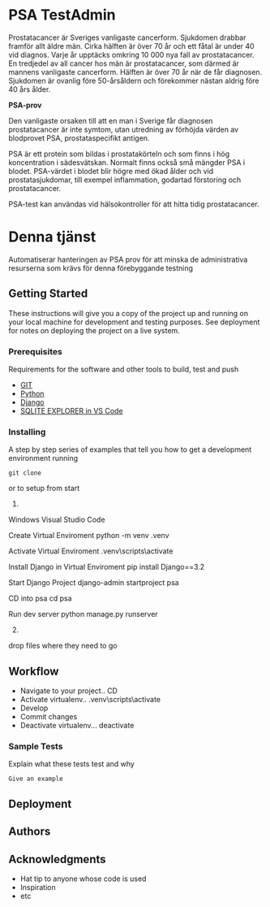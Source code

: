 # PSA TestAdmin

Prostatacancer är Sveriges vanligaste cancerform. Sjukdomen drabbar framför allt äldre män. Cirka hälften är över 70 år och ett fåtal är under 40 vid diagnos. Varje år upptäcks omkring 10 000 nya fall av prostatacancer. En tredjedel av all cancer hos män är prostatacancer, som därmed är mannens vanligaste cancerform. Hälften är över 70 år när de får diagnosen. Sjukdomen är ovanlig före 50-årsåldern och förekommer nästan aldrig före 40 års ålder.

<b>PSA-prov</b>

Den vanligaste orsaken till att en man i Sverige får diagnosen prostatacancer är inte symtom, utan utredning av förhöjda värden av blodprovet PSA, prostataspecifikt antigen. 

PSA är ett protein som bildas i prostatakörteln och som finns i hög koncentration i sädesvätskan. Normalt finns också små mängder PSA i blodet.
PSA-värdet i blodet blir högre med ökad ålder och vid prostatasjukdomar, till exempel inflammation, godartad förstoring och prostatacancer.

PSA-test kan användas vid hälsokontroller för att hitta tidig prostatacancer.

# Denna tjänst

Automatiserar hanteringen av PSA prov för att minska de administrativa resurserna som krävs för denna förebyggande testning


## Getting Started

These instructions will give you a copy of the project up and running on
your local machine for development and testing purposes. See deployment
for notes on deploying the project on a live system.

### Prerequisites

Requirements for the software and other tools to build, test and push 
- [GIT](https://github.com/)
- [Python](https://www.python.org/)
- [Django](https://www.djangoproject.com/)
- [SQLITE EXPLORER in VS Code](https://marketplace.visualstudio.com/items?itemName=alexcvzz.vscode-sqlite)


### Installing

A step by step series of examples that tell you how to get a development
environment running
      
    git clone

or to setup from start

1. 

Windows
Visual Studio Code

Create Virtual Enviroment
python -m venv .venv

Activate Virtual Enviroment
.venv\scripts\activate

Install Django in Virtual Enviroment
pip install Django==3.2

Start Django Project
django-admin startproject psa

CD into psa
cd psa

Run dev server
python manage.py runserver

2. 
drop files where they need to go

## Workflow

* Navigate to your project.. CD
* Activate virtualenv.. .venv\scripts\activate
* Develop
* Commit changes
* Deactivate virtualenv... deactivate

### Sample Tests

Explain what these tests test and why

    Give an example


## Deployment


## Authors


## Acknowledgments

  - Hat tip to anyone whose code is used
  - Inspiration
  - etc